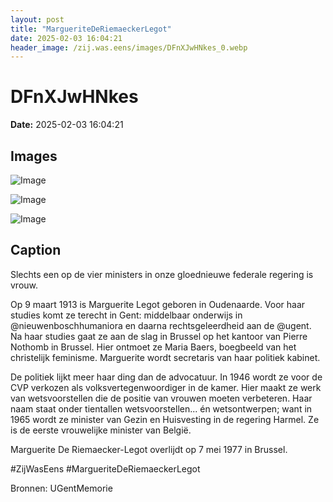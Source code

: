 ```yaml
---
layout: post
title: "MargueriteDeRiemaeckerLegot"
date: 2025-02-03 16:04:21
header_image: /zij.was.eens/images/DFnXJwHNkes_0.webp
---
```


# DFnXJwHNkes

**Date:** 2025-02-03 16:04:21

## Images

![Image](/zij.was.eens/images/DFnXJwHNkes_0.webp)

![Image](/zij.was.eens/images/DFnXJwHNkes_1.webp)

![Image](/zij.was.eens/images/DFnXJwHNkes_2.webp)

## Caption

Slechts een op de vier ministers in onze gloednieuwe federale regering is vrouw. 

Op 9 maart 1913 is Marguerite Legot geboren in Oudenaarde. Voor haar studies komt ze terecht in Gent: middelbaar onderwijs in @nieuwenboschhumaniora en daarna rechtsgeleerdheid aan de @ugent. Na haar studies gaat ze aan de slag in Brussel op het kantoor van Pierre Nothomb in Brussel. Hier ontmoet ze Maria Baers, boegbeeld van het christelijk feminisme. Marguerite wordt secretaris van haar politiek kabinet. 

De politiek lijkt meer haar ding dan de advocatuur. In 1946 wordt ze voor de CVP verkozen als volksvertegenwoordiger in de kamer. Hier maakt ze werk van wetsvoorstellen die de positie van vrouwen moeten verbeteren. Haar naam staat onder tientallen wetsvoorstellen... én wetsontwerpen; want in 1965 wordt ze minister van Gezin en Huisvesting in de regering Harmel. Ze is de eerste vrouwelijke minister van België. 

Marguerite De Riemaecker-Legot overlijdt op 7 mei 1977 in Brussel. 

#ZijWasEens #MargueriteDeRiemaeckerLegot

Bronnen: UGentMemorie

